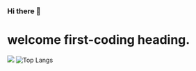 ### Hi there 👋

# welcome first-coding heading.

![](https://github-readme-stats.vercel.app/api?username=first-coding)
![Top Langs](https://github-readme-stats.vercel.app/api/top-langs/?username=first-coding)
<!--
**first-coding/first-coding** is a ✨ _special_ ✨ repository because its `README.md` (this file) appears on your GitHub profile.

Here are some ideas to get you started:

- 🔭 I’m currently working on ...
- 🌱 I’m currently learning ...
- 👯 I’m looking to collaborate on ...
- 🤔 I’m looking for help with ...
- 💬 Ask me about ...
- 📫 How to reach me: ...
- 😄 Pronouns: ...
- ⚡ Fun fact: ...
-->
